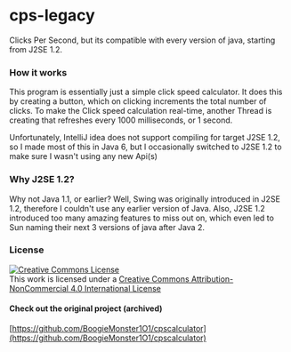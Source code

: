 # cps-legacy
Clicks Per Second, but its compatible with every version of java, starting from J2SE 1.2.  

### How it works
This program is essentially just a simple click speed calculator. It does this by creating a button, which on clicking increments the total number of clicks. To make the Click speed calculation real-time, another Thread is creating that refreshes every 1000 milliseconds, or 1 second.  
  
Unfortunately, IntelliJ idea does not support compiling for target J2SE 1.2, so I made most of this in Java 6, but I occasionally switched to J2SE 1.2 to make sure I wasn't using any new Api(s)  

### Why J2SE 1.2?
Why not Java 1.1, or earlier? Well, Swing was originally introduced in J2SE 1.2, therefore I couldn't use any earlier version of Java. Also, J2SE 1.2 introduced too many amazing features to miss out on, which even led to Sun naming their next 3 versions of java after Java 2.

### License
[![Creative Commons License](https://i.creativecommons.org/l/by-nc/4.0/88x31.png)](http://creativecommons.org/licenses/by-nc/4.0/)  
This work is licensed under a [Creative Commons Attribution-NonCommercial 4.0 International License](http://creativecommons.org/licenses/by-nc/4.0/)

#### Check out the original project (archived) 
[https://github.com/BoogieMonster1O1/cpscalculator](https://github.com/BoogieMonster1O1/cpscalculator)
